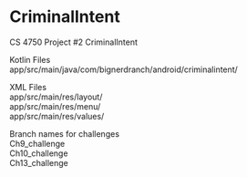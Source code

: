 # CriminalIntent
CS 4750 Project #2 CriminalIntent

Kotlin Files\
  app/src/main/java/com/bignerdranch/android/criminalintent/
  
XML Files\
  app/src/main/res/layout/\
  app/src/main/res/menu/\
  app/src/main/res/values/  

Branch names for challenges\
Ch9_challenge\
Ch10_challenge\
Ch13_challenge
